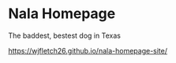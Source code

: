 # Nala Homepage 

The baddest, bestest dog in Texas

https://wjfletch26.github.io/nala-homepage-site/
